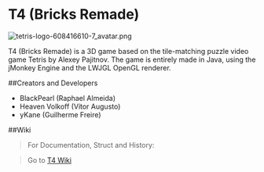 # T4 (Bricks Remade) #

![tetris-logo-608416610-7_avatar.png](https://bitbucket.org/repo/qoy8EE/images/1239166494-tetris-logo-608416610-7_avatar.png)

T4 (Bricks Remade) is a 3D game based on the tile-matching puzzle video game Tetris by Alexey Pajitnov. The game is entirely made in Java, using the jMonkey Engine and the LWJGL OpenGL renderer.

##Creators and Developers

* BlackPearl          (Raphael Almeida)
* Heaven Volkoff   (Vítor Augusto)
* yKane                 (Guilherme Freire)

##Wiki
>For Documentation, Struct and History:

>Go to [T4 Wiki](https://bitbucket.org/UFRJ-PMT/t4-bricks-remade/wiki/Home)